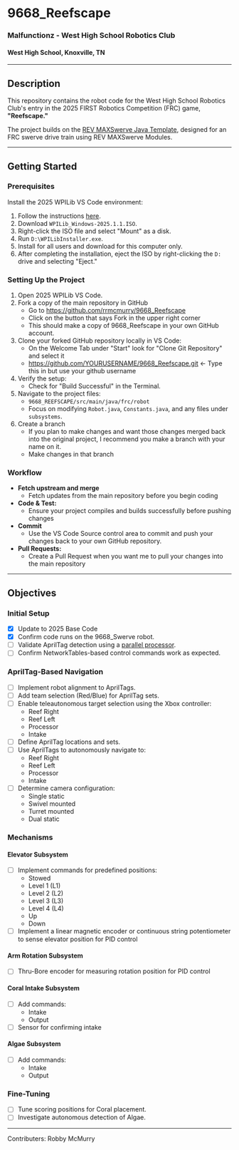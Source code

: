 # 9668_Reefscape

### Malfunctionz - West High School Robotics Club
#### West High School, Knoxville, TN

---

## Description

This repository contains the robot code for the West High School Robotics Club's entry in the 2025 FIRST Robotics Competition (FRC) game, **"Reefscape."** 

The project builds on the [REV MAXSwerve Java Template](https://github.com/REVrobotics/MAXSwerve-Java-Template/), designed for an FRC swerve drive train using REV MAXSwerve Modules.

---

## Getting Started

### Prerequisites

Install the 2025 WPILib VS Code environment:
1. Follow the instructions [here](https://docs.wpilib.org/en/stable/docs/zero-to-robot/step-2/wpilib-setup.html).
2. Download `WPILib_Windows-2025.1.1.ISO`.
3. Right-click the ISO file and select "Mount" as a disk.
4. Run `D:\WPILibInstaller.exe`.
5. Install for all users and download for this computer only.
6. After completing the installation, eject the ISO by right-clicking the `D:` drive and selecting "Eject."

### Setting Up the Project

1. Open 2025 WPILib VS Code.
2. Fork a copy of the main repository in GitHub
   - Go to https://github.com/rrmcmurry/9668_Reefscape
   - Click on the button that says Fork in the upper right corner
   - This should make a copy of 9668_Reefscape in your own GitHub account.
3. Clone your forked GitHub repository locally in VS Code:
   - On the Welcome Tab under "Start" look for "Clone Git Repository" and select it
   - https://github.com/YOURUSERNAME/9668_Reefscape.git <- Type this in but use your github username   
4. Verify the setup:
   - Check for "Build Successful" in the Terminal.
5. Navigate to the project files:
   - `9668_REEFSCAPE/src/main/java/frc/robot`
   - Focus on modifying `Robot.java`, `Constants.java`, and any files under `subsystems`.
6. Create a branch
   - If you plan to make changes and want those changes merged back into the original project, I recommend you make a branch with your name on it.
   - Make changes in that branch

### Workflow 

- **Fetch upstream and merge** 
  - Fetch updates from the main repository before you begin coding 
- **Code & Test:** 
  - Ensure your project compiles and builds successfully before pushing changes
- **Commit** 
  - Use the VS Code Source control area to commit and push your changes back to your own GitHub repository.
- **Pull Requests:**
  - Create a Pull Request when you want me to pull your changes into the main repository


---

## Objectives

### Initial Setup
- [x] Update to 2025 Base Code
- [x] Confirm code runs on the 9668_Swerve robot.
- [ ] Validate AprilTag detection using a [parallel processor](https://github.com/rrmcmurry/WestPi/).
- [ ] Confirm NetworkTables-based control commands work as expected.

### AprilTag-Based Navigation
- [ ] Implement robot alignment to AprilTags.
- [ ] Add team selection (Red/Blue) for AprilTag sets.
- [ ] Enable teleautonomous target selection using the Xbox controller:
	- Reef Right
	- Reef Left
	- Processor
	- Intake
- [ ] Define AprilTag locations and sets.
- [ ] Use AprilTags to autonomously navigate to:
	- Reef Right
	- Reef Left
	- Processor
	- Intake
- [ ] Determine camera configuration:
	- Single static
	- Swivel mounted
	- Turret mounted
	- Dual static

### Mechanisms

#### Elevator Subsystem
- [ ] Implement commands for predefined positions:
	- Stowed
	- Level 1 (L1)
	- Level 2 (L2)
	- Level 3 (L3)
	- Level 4 (L4)
	- Up
	- Down
- [ ] Implement a linear magnetic encoder or continuous string potentiometer to sense elevator position for PID control

#### Arm Rotation Subsystem
- [ ] Thru-Bore encoder for measuring rotation position for PID control

#### Coral Intake Subsystem
- [ ] Add commands:
	- Intake
	- Output
- [ ] Sensor for confirming intake 

#### Algae Subsystem
- [ ] Add commands:
	- Intake
	- Output


### Fine-Tuning
- [ ] Tune scoring positions for Coral placement.
- [ ] Investigate autonomous detection of Algae.

---

Contributers:
Robby McMurry



